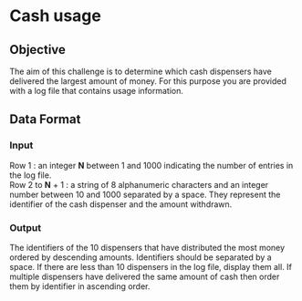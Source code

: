 # Cash usage

## Objective

The aim of this challenge is to determine which cash dispensers have delivered the largest amount of money. For this purpose you are provided with a log file that contains usage information. 

## Data Format

### Input
Row 1 : an integer **N** between 1 and 1000 indicating the number of entries in the log file.  
Row 2 to **N** + 1 : a string of 8 alphanumeric characters and an integer number between 10 and 1000 separated by a space. They represent the identifier of the cash dispenser and the amount withdrawn.

### Output
The identifiers of the 10 dispensers that have distributed the most money ordered by descending amounts. Identifiers should be separated by a space. If there are less than 10 dispensers in the log file, display them all. If multiple dispensers have delivered the same amount of cash then order them by identifier in ascending order.